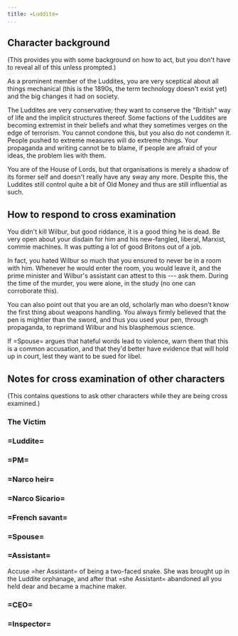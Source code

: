 ```yaml
---
title: =Luddite=
...
```


## Character background
(This provides you with some background on how to act, but you don't have to reveal all of this unless prompted.)

As a prominent member of the Luddites, you are very sceptical about all things mechanical (this is the 1890s, the term technology doesn't exist yet) and the big changes it had on society.

The Luddites are very conservative; they want to conserve the "British" way of life and the implicit structures thereof. Some factions of the Luddites are becoming extremist in their beliefs and what they sometimes verges on the edge of terrorism. You cannot condone this, but you also do not condemn it. People pushed to extreme measures will do extreme things. Your propaganda and writing cannot be to blame, if people are afraid of your ideas, the problem lies with them.

You are of the House of Lords, but that organisations is merely a shadow of its former self and doesn't really have any sway any more. Despite this, the Luddites still control  quite a bit of Old Money and thus are still influential as such.


## How to respond to cross examination

You didn't kill Wilbur, but good riddance, it is a good thing he is dead. Be very open about your disdain for him and his new-fangled, liberal, Marxist, commie machines. It was putting a lot of good Britons out of a job.

In fact, you hated Wilbur so much that you ensured to never be in a room with him. Whenever he would enter the room, you would leave it, and the prime minister and Wilbur's assistant can attest to this --- ask them. During the time of the murder, you were alone, in the study (no one can corroborate this).

You can also point out that you are an old, scholarly man who doesn't know the first thing about weapons handling. You always firmly believed that the pen is mightier than the sword, and thus you used your pen, through propaganda, to reprimand Wilbur and his blasphemous science.

If =Spouse= argues that hateful words lead to violence, warn them that this is a common accusation, and that they'd better have evidence that will hold up in court, lest they want to be sued for libel. 


## Notes for cross examination of other characters
(This contains questions to ask other characters while they are being cross examined.)


### The Victim

### =Luddite=

### =PM=

### =Narco heir=

### =Narco Sicario=

### =French savant=

### =Spouse=

### =Assistant=
Accuse =her Assistant= of being a two-faced snake. She was brought up in the Luddite orphanage, and after that =she Assistant= abandoned all you held dear and became a machine maker.

### =CEO=

### =Inspector=
